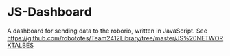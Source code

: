 # JS-Dashboard
A dashboard for sending data to the roborio, written in JavaScript.
See https://github.com/robototes/Team2412Library/tree/master/JS%20NETWORKTALBES